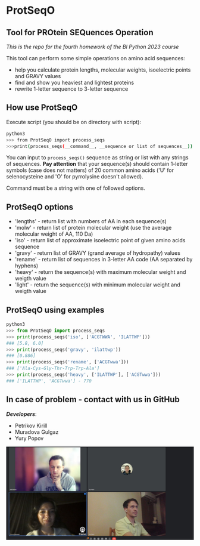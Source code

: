 # ProtSeqO

## Tool for PROtein SEQuences Operation

*This is the repo for the fourth homework of the BI Python 2023 course*

This tool can perform some simple operations on amino acid sequences:
* help you calculate protein lengths, molecular weights, isoelectric points and GRAVY values
* find and show you heaviest and lightest proteins
* rewrite 1-letter sequence to 3-letter sequence

## How use ProtSeqO
Execute script (you should be on directory with script):
```bash
python3
>>> from ProtSeqO import process_seqs
>>>print(process_seqs(__command__, __sequence or list of sequences__))
```

You can input to `process_seqs()` sequence as string or list with any strings of sequences. __Pay attention__ that your sequence(s) should contain 1-letter symbols (case does not matters) of 20 common amino acids ('U' for selenocysteine and 'O' for pyrrolysine doesn't allowed).

Command must be a string with one of followed options.

## ProtSeqO options
* 'lengths' - return list with numbers of AA in each sequence(s)
* 'molw' - return list of protein molecular weight (use the average molecular weight of AA, 110 Da)
* 'iso' - return list of approximate isoelectric point of given amino acids sequence
* 'gravy' - return list of GRAVY (grand average of hydropathy) values
* 'rename' - return list of sequences in 3-letter AA code (AA separated by hyphens)
* 'heavy' - return the sequence(s) with maximum molecular weight and weigth value
* 'light' - return the sequence(s) with minimum molecular weight and weigth value

## ProtSeqO using examples
```python
python3
>>> from ProtSeqO import process_seqs
>>> print(process_seqs('iso', ['ACGTWWA', 'ILATTWP']))
### [5.8, 6.0]
>>> print(process_seqs('gravy', 'ilattwp'))
### [0.886]
>>> print(process_seqs('rename', ['ACGTwwa']))
### ['Ala-Cys-Gly-Thr-Trp-Trp-Ala']
>>> print(process_seqs('heavy', ['ILATTWP'], ['ACGTwwa']))
### ['ILATTWP', 'ACGTwwa'] - 770
```

## In case of problem - contact with us in GitHub
___Developers___:
* Petrikov Kirill
* Muradova Gulgaz
* Yury Popov

![Developers](https://github.com/KirPetrikov/HW4_Functions2/blob/HW4_Petrikov/HW4_Petrikov/images/pic.jpg "We are here")


